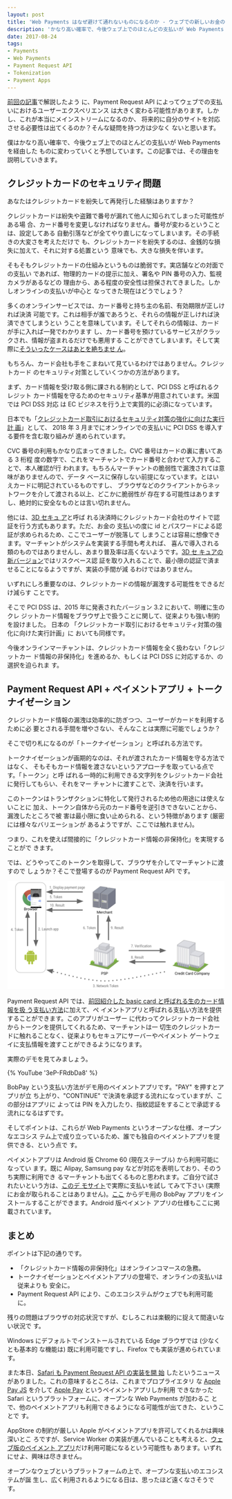 ```yaml
---
layout: post
title: 'Web Payments はなぜ避けて通れないものになるのか - ウェブでの新しいお金の払い方'
description: 'かなり高い確率で、今後ウェブ上でのほとんどの支払いが Web Payments を経由したものに変わっていくと予想しています。その理由を説明します。'
date: 2017-08-24
tags:
- Payments
- Web Payments
- Payment Request API
- Tokenization
- Payment Apps
---
```


[前回の記事](https://blog.agektmr.com/2017/07/conversion-api.html)で解説したよう
に、Payment Request API によってウェブでの支払いにおけるユーザーエクスペリエンス
は大きく変わる可能性があります。しかし、これが本当にメインストリームになるのか、
将来的に自分のサイトを対応させる必要性は出てくるのか？そんな疑問を持つ方は少なく
ないと思います。

僕はかなり高い確率で、今後ウェブ上でのほとんどの支払いが Web Payments を経由した
ものに変わっていくと予想しています。この記事では、その理由を説明していきます。

<!-- excerpt -->

## クレジットカードのセキュリティ問題

あなたはクレジットカードを紛失して再発行した経験はありますか？

クレジットカードは紛失や盗難で番号が漏れて他人に知られてしまった可能性がある場
合、カード番号を変更しなければなりません。番号が変わるということは、設定してある
自動引落などが全てやり直しになってしまいます。その手続きの大変さを考えただけで
も、クレジットカードを紛失するのは、金銭的な損失に加えて、それに対する処置という
意味でも、大きな損失を伴います。

そもそもクレジットカードの仕組みというものは脆弱です。実店舗などの対面での支払い
であれば、物理的カードの提示に加え、署名や PIN 番号の入力、監視カメラがあるなどの
理由から、ある程度の安全性は担保されてきました。しかしオンラインの支払いが中心と
なってきた現在はどうでしょう？

多くのオンラインサービスでは、カード番号と持ち主の名前、有効期限が正しければ決済
可能です。これは相手が誰であろうと、それらの情報が正しければ決済できてしまうとい
うことを意味しています。そしてそれらの情報は、カードが手に入れば一発でわかります
し、カード番号を預けているサービスがクラックされ、情報が盗まれるだけでも悪用する
ことができてしまいます。そして実際に[そういったケースはあとを絶ちませ
ん](http://www.j-credit.or.jp/download/news20160630.pdf)。

もちろん、カード会社も手をこまねいて見ているわけではありません。クレジットカード
のセキュリティ対策としていくつかの方法があります。

まず、カード情報を受け取る側に課される制約として、PCI DSS と呼ばれるクレジット
カード情報を守るためのセキュリティ基準が用意されています。米国では PCI DSS 対応
は EC ビジネスを行う上で実質的に必須になっています。

日本でも「[クレジットカード取引におけるセキュリティ対策の強化に向けた実行計
画](http://www.meti.go.jp/press/2016/03/20170308003/20170308003.html)」として、
2018 年 3 月までにオンラインでの支払いに PCI DSS を導入する要件を含む取り組みが
進められています。

CVC 番号の利用もかなり広まってきました。CVC 番号はカードの裏に書いてある 3 桁程
度の数字で、これをマーチャントでカード番号と合わせて入力することで、本人確認が行
われます。もちろんマーチャントの脆弱性で漏洩されては意味がありませんので、データ
ベースに保存しない前提になっています。とはいえカードに明記されているものですし、
ブラウザなどのクライアントからネットワークを介して渡される以上、どこかに脆弱性が
存在する可能性はありますし、絶対的に安全なものとは言い切れません。

他には、[3D セキュ
ア](https://ja.wikipedia.org/wiki/3D%E3%82%BB%E3%82%AD%E3%83%A5%E3%82%A2)と呼ば
れる決済時にクレジットカード会社のサイトで認証を行う方式もあります。ただ、お金の
支払いの度に id とパスワードによる認証が求められるため、ここでユーザーが脱落して
しまうことは容易に想像できます。マーチャントがシステムを実装する手間も考えれば、
喜んで導入される類のものではありませんし、あまり普及率は高くないようです。[3D セ
キュアの新バージョン](http://www.sbbit.jp/article/cont1/33946)ではリスクベース認
証を取り入れることで、最小限の認証で済ませることになるようですが、実装の手間が減
るわけではありません。

いずれにしろ重要なのは、クレジットカードの情報が漏洩する可能性をできるだけ減らす
ことです。

そこで PCI DSS は、2015 年に発表されたバージョン 3.2 において、明確に生のクレ
ジットカード情報をブラウザ上で扱うことに関して、従来よりも強い制約を設けました。
日本の 「クレジットカード取引におけるセキュリティ対策の強化に向けた実行計画」に
おいても同様です。

今後オンラインマーチャントは、クレジットカード情報を全く扱わない「クレジットカー
ド情報の非保持化」を進めるか、もしくは PCI DSS に対応するか、の選択を迫られま
す。

## Payment Request API + ペイメントアプリ + トークナイゼーション

クレジットカード情報の漏洩は効率的に防ぎつつ、ユーザーがカードを利用するために必
要とされる手間を増やさない、そんなことは実際に可能でしょうか？

そこで切り札になるのが「トークナイゼーション」と呼ばれる方法です。

トークナイゼーションが画期的なのは、それが渡されたカード情報を守る方法ではなく、
そもそもカード情報を渡さないというアプローチを取っている点です。「トークン」と呼
ばれる一時的に利用できる文字列をクレジットカード会社に発行してもらい、それをマー
チャントに渡すことで、決済を行います。

このトークンはトランザクションに特化して発行されるため他の用途には使えないことに
加え、トークン自体から元のカード番号を逆引きできないことから、漏洩したところで被
害は最小限に食い止められる、という特徴があります (厳密には様々なバリエーションが
あるようですが、ここでは触れません)。

つまり、これを使えば間接的に「クレジットカード情報の非保持化」を実現することがで
きます。

では、どうやってこのトークンを取得して、ブラウザを介してマーチャントに渡すので
しょうか？そこで登場するのが Payment Request API です。

![Payment Request API + ペイメントアプリ + トークナイゼーション](/images/2017/tokenization.png)

Payment Request API では、[前回紹介した basic card と呼ばれる生のカード情報を扱
う支払い方法](https://blog.agektmr.com/2017/07/conversion-api.html)に加えて、ペ
イメントアプリと呼ばれる支払い方法を提供することができます。このアプリがユーザー
に代わってクレジットカード会社からトークンを提供してくれるため、マーチャントは一
切生のクレジットカードに触れることなく、従来よりもセキュアにサーバーやペイメント
ゲートウェイに支払情報を渡すことができるようになります。

実際のデモを見てみましょう。

{% YouTube '3eP-FRdbDa8' %}

BobPay という支払い方法がデモ用のペイメントアプリです。"PAY" を押すとアプリが立
ち上がり、"CONTINUE" で決済を承認する流れになっていますが、この部分はアプリに
よっては PIN を入力したり、指紋認証をすることで承認する流れになるはずです。

そしてポイントは、これらが Web Payments というオープンな仕様、オープンなエコシス
テム上で成り立っているため、誰でも独自のペイメントアプリを提供できる、という点で
す。

ペイメントアプリは Android 版 Chrome 60 (現在ステーブル) から利用可能になってい
ます。既に Alipay, Samsung pay などが対応を表明しており、そのうち実際に利用でき
るマーチャントも出てくるものと思われます。ご自分で試されたいという方は、[このデ
モサイト](https://polykart-credential-payment.appspot.com/)で実際に支払いを試し
てみて下さい (実際にお金が取られることはありません)。[ここ](https://bobpay.xyz/)
からデモ用の BobPay アプリをインストールすることができます。Android 版ペイメント
アプリの仕様もここに掲載されています。

## まとめ

ポイントは下記の通りです。

* 「クレジットカード情報の非保持化」はオンラインコマースの急務。
* トークナイゼーションとペイメントアプリの登場で、オンラインの支払いは従来よりも
  安全に。
* Payment Request API により、このエコシステムがウェブでも利用可能に。

残りの問題はブラウザの対応状況ですが、むしろこれは楽観的に捉えて間違いない状況で
す。

Windows にデフォルトでインストールされている Edge ブラウザでは (少なくとも基本的
な機能は) 既に利用可能ですし、Firefox でも実装が進められています。

また本日、[Safari も Payment Request API の実装を開
始](https://webkit.org/blog/7877/release-notes-for-safari-technology-preview-38/)
したというニュースがありました。これの意味するところは、これまでプロプライエタリ
な [Apple Pay JS](https://developer.apple.com/documentation/applepayjs) を介して
[Apple Pay](https://www.apple.com/jp/apple-pay/) というペイメントアプリしか利用
できなかった Safari というプラットフォームに、オープンな Web Payments が加わるこ
とで、他のペイメントアプリも利用できるようになる可能性が出てきた、ということで
す。

AppStore の制約が厳しい Apple がペイメントアプリを許可してくれるかは興味深いとこ
ろですが、Service Worker の実装が進んでいることも考えると、[ウェブ版のペイメント
アプリ](https://www.w3.org/TR/payment-handler/)だけ利用可能になるという可能性も
あります。いずれにせよ、興味は尽きません。

オープンなウェブというプラットフォームの上で、オープンな支払いのエコシステムが誕
生し、広く利用されるようになる日は、思ったほど遠くなさそうです。
